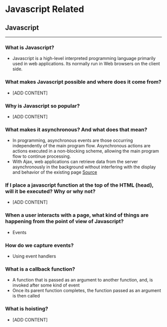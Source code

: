 # Javascript Related


## Javascript
----

### What is Javascript?

* Javascript is a high-level interpreted programming language primarily used in web applications. Its normally run in Web browsers on the client side.

### What makes Javascript possible and where does it come from?

* [ADD CONTENT]

### Why is Javascript so popular?

* [ADD CONTENT]

### What makes it asynchronous? And what does that mean?

* In programming, asynchronous events are those occurring independently of the main program flow. Asynchronous actions are actions executed in a non-blocking scheme, allowing the main program flow to continue processing.
* With Ajax, web applications can retrieve data from the server asynchronously in the background without interfering with the display and behavior of the existing page [Source](http://stackoverflow.com/a/4559048/6664582)


### If I place a javascript function at the top of the HTML (head), will it be executed? Why or why not?

* [ADD CONTENT]

### When a user interacts with a page, what kind of things are happening from the point of view of Javascript?

* Events

### How do we capture events?

* Using event handlers

### What is a callback function?

* A function that is passed as an argument to another function, and, is invoked after some kind of event
* Once its parent function completes, the function passed as an argument is then called

### What is hoisting?

* [ADD CONTENT]
